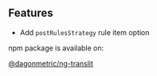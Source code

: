 ## Features

* Add `postRulesStrategy` rule item option

npm package is available on:

[@dagonmetric/ng-translit](https://www.npmjs.com/package/@dagonmetric/ng-translit)
